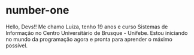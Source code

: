 # number-one
Hello, Devs!! Me chamo Luiza, tenho 19 anos e curso Sistemas de Informação no Centro Universitário de Brusque - Unifebe. Estou iniciando no mundo da programação agora e pronta para aprender o máximo possível.
